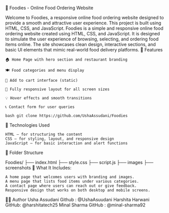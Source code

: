 🍔 Foodies - Online Food Ordering Website

Welcome to Foodies, a responsive online food ordering website designed to provide a smooth and attractive user experience. This project is built using HTML, CSS, and JavaScript. Foodies is a simple and responsive online food ordering website created using HTML, CSS, and JavaScript. It is designed to simulate the user experience of browsing, selecting, and ordering food items online. The site showcases clean design, interactive sections, and basic UI elements that mimic real-world food delivery platforms.
📌 Features

    🏠 Home Page with hero section and restaurant branding

    🍽️ Food categories and menu display

    🛒 Add to cart interface (static)

    📱 Fully responsive layout for all screen sizes

    💡 Hover effects and smooth transitions

    📞 Contact form for user queries

    bash git clone https://github.com/UshaAssudani/Foodies

🚀 Technologies Used

    HTML – for structuring the content
    CSS – for styling, layout, and responsive design
    JavaScript – for basic interaction and alert functions

📂 Folder Structure

Foodies/ ├── index.html ├── style.css ├── script.js ├── images ├── screenshots
🌟 What It Includes:

    A home page that welcomes users with branding and images.
    A menu page that lists food items under various categories.
    A contact page where users can reach out or give feedback.
    Responsive design that works on both desktop and mobile screens.

👩‍💻 Author
Usha Assudani Github : @UshaAsuudani 
Harshita Harwani GitHub: @harshitatech25
Minal Sharma GitHub : @minal-sharma92
